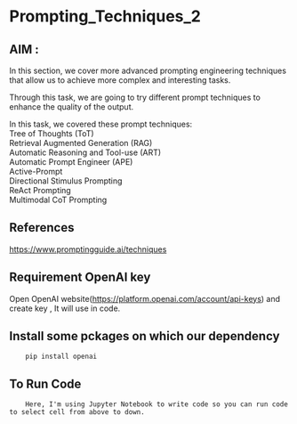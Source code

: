# Prompting_Techniques_2
## AIM : 
In this section, we cover more advanced prompting engineering techniques that allow us to achieve more complex and interesting tasks.

Through this task, we are going to try different prompt techniques to enhance the quality of the output.

In this task, we covered these prompt techniques:<br/>
Tree of Thoughts (ToT)<br/>
Retrieval Augmented Generation (RAG)<br/>
Automatic Reasoning and Tool-use (ART)<br/>
Automatic Prompt Engineer (APE)<br/>
Active-Prompt<br/>
Directional Stimulus Prompting<br/>
ReAct Prompting<br/>
Multimodal CoT Prompting<br/>

## References
  https://www.promptingguide.ai/techniques

## Requirement OpenAI key
Open OpenAI website(https://platform.openai.com/account/api-keys) and create key , It will use in code.

## Install some pckages on which our dependency

        pip install openai
 
## To Run Code 
        Here, I'm using Jupyter Notebook to write code so you can run code to select cell from above to down.
